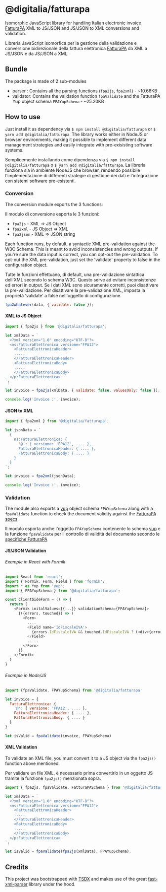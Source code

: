 # @digitalia/fatturapa

Isomorphic JavaScript library for handling Italian electronic invoice [FatturaPA](https://www.fatturapa.gov.it/export/fatturazione/it/fattura_PA.htm) XML to JS/JSON and JS/JSON to XML conversions and validation.

Libreria JavaScript isomorfica per la gestione della validazione e conversione bidirezionale della fattura elettronica [FatturaPA](https://www.fatturapa.gov.it/export/fatturazione/it/fattura_PA.htm) da XML a JS/JSON e da JS/JSON a XML.

## Bundle

The package is made of 2 sub-modules

- parser : Contains all the parsing functions (`fpa2js`, `fpa2xml`) - ~10.68KB
- validator: Contains the validation function `fpaValidate` and the FatturaPA Yup object schema `FPAYupSchema` - ~25.20KB

## How to use

Just install it as dependency via `$ npm install @digitalia/fatturapa` or `$ yarn add @digitalia/fatturapa`.
The library works either in NodeJS or browser environments, making it possible to implement different data management strategies and
easily integrate with pre-exisisting software systems.

Semplicemente installando come dipendenza via `$ npm install @digitalia/fatturapa` o `$ yarn add @digitalia/fatturapa`.
La libreria funziona sia in ambiente NodeJS che browser, rendendo possibile l'implementazione di differenti strategie di gestione dei dati e l'integrazione con sistemi software pre-esistenti.

### Conversion

The conversion module exports the 3 functions:

Il modulo di conversione esporta le 3 funzioni:

- `fpa2js` - XML => JS Object
- `fpa2xml` - JS Object => XML
- `fpa2json` - XML => JSON string

Each function runs, by default, a syntactic XML pre-validation against the W3C Schema.
This is meant to avoid inconsistencies and wrong outputs. If you're sure the data input is correct, you can opt-out the pre-validation.
To opt-out the XML pre-validation, just set the 'validate' property to false in the configuration object.

Tutte le funzioni effettuano, di default, una pre-validazione sintattica dell'XML secondo lo schema W3C.
Questo serve ad evitare inconsistenze ed errori in output. Se i dati XML sono sicuramente corretti, puoi disattivare la pre-validazione.
Per disattivare la pre-validazione XML, imposta la proprietà 'validate' a false nell'oggetto di configurazione.

```js
fpa2whatever(data, { validate: false });
```

#### XML to JS Object

```js
import { fpa2js } from '@digitalia/fatturapa';

let xmlData = `
  <?xml version="1.0" encoding="UTF-8"?>
  <ns:FatturaElettronica versione="FPA12">
    <FatturaElettronicaHeader>
    .....
    </FatturaElettronicaHeader>
    <FatturaElettronicaBody>
    .....
    </FatturaElettronicaBody>
  </p:FatturaElettronica>
`;

let invoice = fpa2js(xmlData, { validate: false, valuesOnly: false });

console.log('Invoice :', invoice);
```

#### JSON to XML

```js
import { fpa2xml } from '@digitalia/fatturapa';

let jsonData = `
  {
    ns:FatturaElettronica: {
      '@': { versione: 'FPA12', .... },
      FatturaElettronicaHeader: { .... },
      FatturaElettronicaBody: { .... }
    }
  }
`;

let invoice = fpa2xml(jsonData);

console.log('Invoice :', invoice);
```

### Validation

The module also exports a [yup](https://github.com/jquense/yup) object schema `FPAYupSchema` along with a `fpaValidate` function to check the document validity against the [FatturaPA specs](https://www.fatturapa.gov.it/export/documenti/Specifiche_tecniche_del_formato_FatturaPA_V1.3.1.pdf)

Il modulo esporta anche l'oggetto `FPAYupSchema` contenente lo schema [yup](https://github.com/jquense/yup) e la funzione `fpaValidate` per il controllo di validità del documento secondo le [specifiche FatturaPA](https://www.fatturapa.gov.it/export/documenti/Specifiche_tecniche_del_formato_FatturaPA_V1.3.1.pdf)

#### JS/JSON Validation

###### Example in React with Formik

```js
import React from 'react';
import { Formik, Form, Field } from 'formik';
import * as Yup from 'yup';
import { FPAYupSchema } from '@digitalia/fatturapa';

const ClientSideForm = () => {
  return (
    <Formik initalValues={{...}} validationSchema={FPAYupSchema}>
      {({errors, touched}) => (
        <Form>
          ....
          <Field name='IdFiscaleIVA'>
            {errors.IdFiscaleIVA && touched.IdFiscaleIVA ? (<div>{errors.IdFiscaleIVA}</div>) : null }
          </Field>
          .....
        </Form>
      )}
    </Formik>
  )
}
```

###### Example in Node/JS

```js
import {fpaValidate, FPAYupSchema} from '@digitalia/fatturapa'

let invoice = {
  FatturaElettronica: {
    '@': { versione: 'FPA12', .... },
    FatturaElettronicaHeader: { .... },
    FatturaElettronicaBody: { .... }
  }
}

let isValid = fpaValidate(invoice, FPAYupSchema)
```

#### XML Validation

To validate an XML file, you must convert it to a JS object via the `fpa2js()` function above mentioned.

Per validare un file XML, è necessario prima convertirlo in un oggetto JS tramite la funzione `fpa2js()` menzionata sopra.

```js
import { fpa2js, fpaValidate, FatturaPASchema } from '@digitalia/fatturapa';

let xmlData = `
  <?xml version="1.0" encoding="UTF-8"?>
  <ns:FatturaElettronica versione="FPA12">
    <FatturaElettronicaHeader>
    .....
    </FatturaElettronicaHeader>
    <FatturaElettronicaBody>
    .....
    </FatturaElettronicaBody>
  </p:FatturaElettronica>
`;

let isValid = fpaValidate(fpa2js(xmlData), FPAYupSchema);
```

## Credits

This project was bootstrapped with [TSDX](https://github.com/jaredpalmer/tsdx) and makes use of the great [fast-xml-parser](https://github.com/NaturalIntelligence/fast-xml-parser) library under the hood.
